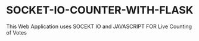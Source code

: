 # SOCKET-IO-COUNTER-WITH-FLASK
This Web Application uses SOCEKT IO and JAVASCRIPT FOR Live Counting of Votes
